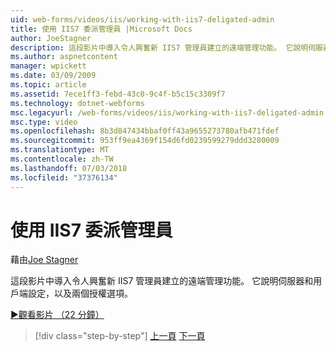 ```yaml
---
uid: web-forms/videos/iis/working-with-iis7-deligated-admin
title: 使用 IIS7 委派管理員 |Microsoft Docs
author: JoeStagner
description: 這段影片中導入令人興奮新 IIS7 管理員建立的遠端管理功能。 它說明伺服器和用戶端設定為歡迎畫面...
ms.author: aspnetcontent
manager: wpickett
ms.date: 03/09/2009
ms.topic: article
ms.assetid: 7ece1ff3-febd-43c0-9c4f-b5c15c3309f7
ms.technology: dotnet-webforms
msc.legacyurl: /web-forms/videos/iis/working-with-iis7-deligated-admin
msc.type: video
ms.openlocfilehash: 8b3d847434bbaf0ff43a9655273780afb471fdef
ms.sourcegitcommit: 953ff9ea4369f154d6fd0239599279ddd3280009
ms.translationtype: MT
ms.contentlocale: zh-TW
ms.lasthandoff: 07/03/2018
ms.locfileid: "37376134"
---
```

<a name="working-with-iis7-delegated-admin"></a>使用 IIS7 委派管理員
====================
藉由[Joe Stagner](https://github.com/JoeStagner)

這段影片中導入令人興奮新 IIS7 管理員建立的遠端管理功能。 它說明伺服器和用戶端設定，以及兩個授權選項。

[&#9654;觀看影片 （22 分鐘）](https://channel9.msdn.com/Blogs/ASP-NET-Site-Videos/working-with-iis7-deligated-admin)

> [!div class="step-by-step"]
> [上一頁](developing-and-deploying-in-a-shared-hosting.md)
> [下一頁](feature-specific-delegated-management.md)

